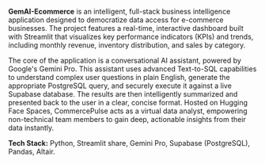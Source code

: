 **GemAI-Ecommerce** is an intelligent, full-stack business intelligence application designed to democratize data access for e-commerce businesses. The project features a real-time, interactive dashboard built with Streamlit that visualizes key performance indicators (KPIs) and trends, including monthly revenue, inventory distribution, and sales by category.

The core of the application is a conversational AI assistant, powered by Google's Gemini Pro. This assistant uses advanced Text-to-SQL capabilities to understand complex user questions in plain English, generate the appropriate PostgreSQL query, and securely execute it against a live Supabase database. The results are then intelligently summarized and presented back to the user in a clear, concise format. Hosted on Hugging Face Spaces, CommercePulse acts as a virtual data analyst, empowering non-technical team members to gain deep, actionable insights from their data instantly.

**Tech Stack:** Python, Streamlit share, Gemini Pro, Supabase (PostgreSQL), Pandas, Altair.

